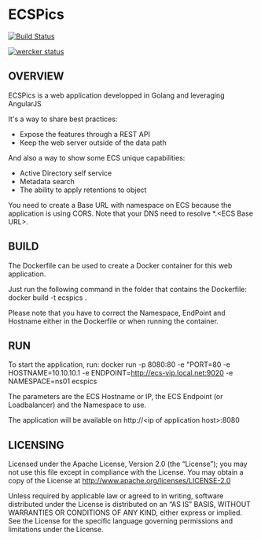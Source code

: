 ECSPics
==============

[![Build Status](https://drone.io/github.com/djannot/ecspics/status.png)](https://drone.io/github.com/djannot/ecspics/latest)

[![wercker status](https://app.wercker.com/status/ee4a5af9191817fee967b3ad43ddaf84/m "wercker status")](https://app.wercker.com/project/bykey/ee4a5af9191817fee967b3ad43ddaf84)

OVERVIEW
--------------

ECSPics is a web application developped in Golang and leveraging AngularJS

It's a way to share best practices:

- Expose the features through a REST API
- Keep the web server outside of the data path

And also a way to show some ECS unique capabilities:

- Active Directory self service
- Metadata search
- The ability to apply retentions to object

You need to create a Base URL with namespace on ECS because the application is using CORS.
Note that your DNS need to resolve *.\<ECS Base URL\>.

BUILD
--------------

The Dockerfile can be used to create a Docker container for this web application.

Just run the following command in the folder that contains the Dockerfile: docker build -t ecspics . 

Please note that you have to correct the Namespace, EndPoint and Hostname either in the Dockerfile or when running the container.

RUN
--------------

To start the application, run: 
docker run -p 8080:80 -e "PORT=80 -e HOSTNAME=10.10.10.1 -e ENDPOINT=http://ecs-vip.local.net:9020 -e NAMESPACE=ns01 ecspics

The parameters are the ECS Hostname or IP, the ECS Endpoint (or Loadbalancer) and the Namespace to use.

The application will be available on http://\<ip of application host\>:8080

LICENSING
--------------

Licensed under the Apache License, Version 2.0 (the “License”); you may not use this file except in compliance with the License. You may obtain a copy of the License at <http://www.apache.org/licenses/LICENSE-2.0>

Unless required by applicable law or agreed to in writing, software distributed under the License is distributed on an “AS IS” BASIS, WITHOUT WARRANTIES OR CONDITIONS OF ANY KIND, either express or implied. See the License for the specific language governing permissions and limitations under the License.

